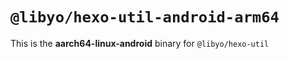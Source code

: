 # `@libyo/hexo-util-android-arm64`

This is the **aarch64-linux-android** binary for `@libyo/hexo-util`
